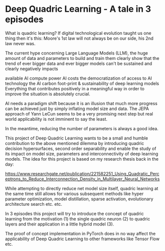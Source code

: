 # Deep Quadric Learning - A tale in 3 episodes

What is quadric learning?
If digital technological evolution taught us one thing then it's this: Moore's 1st law will not always be on our side, his 2nd law never was.

The current hype concerning Large Language Models (LLM), the huge amount of data and parameters to build and train them clearly show that the trend of ever bigger data and ever bigger models can't be sustained and clearly negatively impacts

available AI compute power
AI costs
the democratization of access to AI technology
the AI carbon foot-print & sustainability of deep learning models
Everything that contributes positively in a meaningful way in order to improve the situation is absolutely crucial.

AI needs a paradigm shift because it is an illusion that much more progress can be achieved just by simply inflating model size and data. The JEPA approach of Yann LeCun seems to be a very promising next step but real world applicability is not imminent to say the least.

In the meantime, reducing the number of parameters is always a good idea.

This project of Deep Quadric Learning wants to be a small and humble contribution to the above mentioned dilemma by introducing quadric decision hypersurfaces, second order separability and enable the study of its impact on model size, parameters and interconnectivity of deep learning models. The idea for this project is based on my research thesis back in the day:

https://www.researchgate.net/publication/221582251_Using_Quadratic_Perceptrons_to_Reduce_Interconnection_Density_in_Multilayer_Neural_Networks

While attempting to directly reduce net model size itself, quadric learning at the same time still allows for various subsequent methods like hyper parameter optimization, model distillation, sparse activation, evolutionary architecture search etc. etc.

In 3 episodes this project will try to introduce the concept of quadric learning from the motivation (1) the single quadric neuron (2) to quadric layers and their application in a little hybrid model (3).

The proof of concept implementation in PyTorch does in no way affect the applicability of Deep Quadric Learning to other frameworks like Tensor Flow etc.
